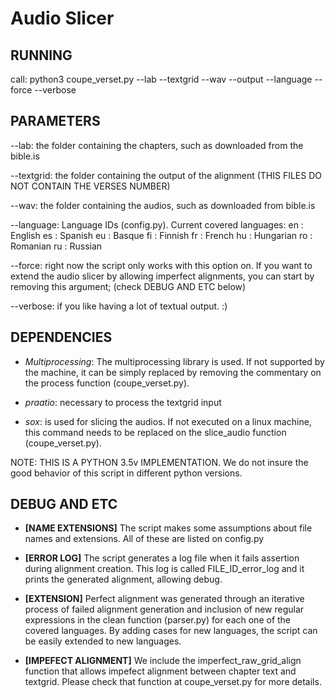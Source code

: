 # Audio Slicer

## RUNNING

call: 
python3 coupe_verset.py --lab <CHAPTER TEXT> --textgrid <TEXGRID> --wav <WAV FILES> --output <OUTPUT FOLDER> --language <LANGUAGE ID> --force --verbose


## PARAMETERS

--lab: the folder containing the chapters, such as downloaded from the bible.is

--textgrid: the folder containing the output of the alignment (THIS FILES DO NOT CONTAIN THE VERSES NUMBER)

--wav: the folder containing the audios, such as downloaded from bible.is 

--language: Language IDs (config.py). Current covered languages:
     en : English
     es : Spanish
     eu : Basque
     fi : Finnish
     fr : French
     hu : Hungarian
     ro : Romanian
     ru : Russian

--force: right now the script only works with this option on. If you want to extend the audio slicer by allowing 
imperfect alignments, you can start by removing this argument; (check DEBUG AND ETC below)

--verbose: if you like having a lot of textual output. :)

## DEPENDENCIES

* *Multiprocessing*: The multiprocessing library is used. If not supported by the machine, it can be simply replaced by 
removing the commentary on the process function (coupe_verset.py).

* *praatio*: necessary to process the textgrid input

* *sox*: is used for slicing the audios. If not executed on a linux machine, this command needs to be replaced on the 
slice_audio function (coupe_verset.py).

NOTE: THIS IS A PYTHON 3.5v IMPLEMENTATION. We do not insure the good behavior of this script in different python versions.


## DEBUG AND ETC 

* **[NAME EXTENSIONS]** The script makes some assumptions about file names and extensions. All of these are listed on config.py

* **[ERROR LOG]** The script generates a log file when it fails assertion during alignment creation. This log is called 
FILE_ID_error_log and it prints the generated alignment, allowing debug.

* **[EXTENSION]** Perfect alignment was generated through an iterative process of failed alignment generation and inclusion of 
new regular expressions in the clean function (parser.py) for each one of the covered languages. By adding cases for new 
languages, the script can be easily extended to new languages.

* **[IMPEFECT ALIGNMENT]** We include the imperfect_raw_grid_align function that allows impefect alignment between chapter text 
and textgrid. Please check that function at coupe_verset.py for more details. 

